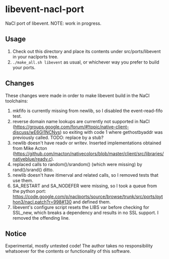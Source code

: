 libevent-nacl-port
==================

NaCl port of libevent. NOTE: work in progress.

Usage
-----

1. Check out this directory and place its contents under src/ports/libevent in your naclports tree.
2. ```./make_all.sh libevent``` as usual, or whichever way you prefer to build your ports.

Changes
-------

These changes were made in order to make libevent build in the NaCl toolchains:

1. mkfifo is currently missing from newlib, so I disabled the event-read-fifo test.
2. reverse domain name lookups are currently not supported in NaCl (https://groups.google.com/forum/#!topic/native-client-discuss/wE6Gl1NCNys) so exiting with code 1 where gethostbyaddr was previously called. TODO: replace by a stub?
3. newlib doesn't have readv or writev. Inserted implementations obtained from Mike Acton (https://github.com/macton/nativecolors/blob/master/client/src/libraries/nativeblue/readv.c).
4. replaced calls to random()/srandom() (which were missing) by rand()/srand() ditto.
5. newlib doesn't have itimerval and related calls, so I removed tests that use them.
6. SA_RESTART and SA_NODEFER were missing, so I took a queue from the python port: https://code.google.com/p/naclports/source/browse/trunk/src/ports/python3/nacl.patch?r=998#130 and defined them.
7. libevent's configure script resets the LIBS var before checking for SSL_new, which breaks a dependency and results in no SSL support. I removed the offending line.

Notice
------

Experimental, mostly untested code! The author takes no responsibility whatsoever for the contents or functionality of this software.
